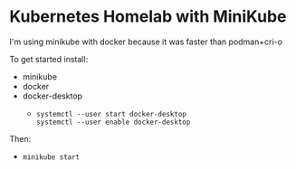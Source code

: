Kubernetes Homelab with MiniKube
================================

I'm using minikube with docker because it was faster than podman+cri-o

To get started install:
- minikube
- docker
- docker-desktop
  - ```shell
    systemctl --user start docker-desktop
    systemctl --user enable docker-desktop
    ```

Then:
- `minikube start`
